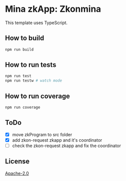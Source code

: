 # Mina zkApp: Zkonmina

This template uses TypeScript.

## How to build

```sh
npm run build
```

## How to run tests

```sh
npm run test
npm run testw # watch mode
```

## How to run coverage

```sh
npm run coverage
```

## ToDo

- [x] move zkProgram to src folder
- [x] add zkon-request zkapp and it's coordinator
- [ ] check the zkon-request zkapp and fix the coordinator

## License

[Apache-2.0](LICENSE)
